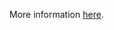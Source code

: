 More information [here](https://docs.bridgecrew.io/docs/ensure-alibaba-cloud-oss-bucket-has-transfer-acceleration-disabled).
